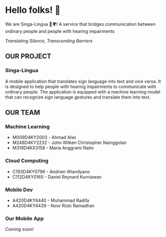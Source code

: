 # Hello folks! 👋

We are Singa-Lingua 🦁🌍! A service that bridges communication between ordinary people and people with hearing impairments

_Translating Silence, Transcending Barriers_

## OUR PROJECT

### Singa-Lingua

A mobile application that translates sign language into text and vice versa. It is designed to help people with hearing impairments to communicate with ordinary people. The application is equipped with a machine learning model that can recognize sign language gestures and translate them into text.

## OUR TEAM

### Machine Learning

- M009D4KY2003 - Ahmad Alwi
- M248D4KY2232 - John Wilken Christopher Nainggolan
- M319D4KX3158 - Maria Anggraini Natio

### Cloud Computing

- C193D4KY0796 - Andrien Wiandyano
- C112D4KY0165 - Daniel Reynard Kurniawan

### Mobile Dev

- A420D4KY4440 - Muhammad Radifa
- A420D4KY4439 - Noor Rizki Ramadhan

### Our Mobile App

_Coming soon!_
